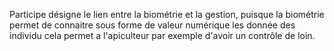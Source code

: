 Participe désigne le lien entre la biométrie et la gestion, puisque la biométrie permet de connaitre sous forme de valeur numérique les donnée des individu cela permet a l'apiculteur par exemple d'avoir un contrôle de loin.